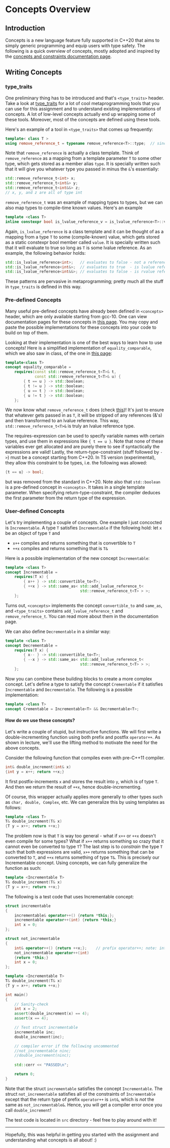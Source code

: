 # Concepts Overview 

## Introduction

Concepts is a new language feature fully supported in C++20
that aims to simply generic programming and equip users with type safety.
The following is a quick overview of concepts, mostly adopted and inspired by the [concepts and constraints documentation page](https://en.cppreference.com/w/cpp/language/constraints).

## Writing Concepts

### type_traits

One preliminary thing has to be introduced and that's `<type_traits>` header.
Take a look at [type_traits](https://en.cppreference.com/w/cpp/header/type_traits) 
for a lot of cool metaprogramming tools that you can use for this assignment 
and to understand existing implementations of concepts.
A lot of low-level concepts actually end up wrapping some of these tools.
Moreover, most of the concepts are defined using these tools.

Here's an example of a tool in `<type_traits>` that comes up frequently:
```cpp
template< class T >
using remove_reference_t = typename remove_reference<T>::type;  // since C++14
```

Note that `remove_reference` is actually a class template. 
Think of `remove_reference` as a mapping from a template parameter `T` to some other type,
which gets stored as a member alias `type`.
It is specially written such that it will give you whatever type you passed in 
minus the `&`'s essentially:
```cpp
std::remove_reference_t<int> x; 
std::remove_reference_t<int&> y; 
std::remove_reference_t<int&&> z;
// x, y, and z are all of type int
```

`remove_reference_t` was an example of mapping types to types, but we can also map types to compile-time known values. Here's an example 
```cpp
template <class T>
inline constexpr bool is_lvalue_reference_v = is_lvalue_reference<T>::value; // since C++17
```

Again, `is_lvalue_reference` is a class template and it can be thought of as a mapping
from a type `T` to some (compile-known) value, which gets stored as a static constexpr bool member
called `value`.
It is specially written such that it will evaluate to true so long as `T` is some lvalue reference.
As an example, the following behavior holds:
```cpp
std::is_lvalue_reference<int>;   // evaluates to false - not a reference type
std::is_lvalue_reference<int&>;  // evaluates to true  - is lvalue reference type
std::is_lvalue_reference<int&&>; // evaluates to false - is rvalue reference type
```

These patterns are pervasive in metaprogramming; pretty much all the stuff in `type_traits` is defined in this way.

### Pre-defined Concepts 

Many useful pre-defined concepts have already been defined in `<concepts>` header,
which are only available starting from gcc-10.
One can view documentation pages for these concepts in [this page](https://en.cppreference.com/w/cpp/header/concepts).
You may copy and paste the possible implementations for these concepts into your code to build on top of them.

Looking at their implementation is one of the best ways to learn how to use concepts!
Here is a simplified implementation of `equality_comparable`, which we also saw in class, 
of the one in [this page](https://en.cppreference.com/w/cpp/concepts/equality_comparable):
```cpp
template<class T>
concept equality_comparable = 
    requires(const std::remove_reference_t<T>& t,
             const std::remove_reference_t<T>& u) {
        { t == u } -> std::boolean;
        { t != u } -> std::boolean;
        { u == t } -> std::boolean;
        { u != t } -> std::boolean;
    };
```

We now know what `remove_reference_t` does (check [this](#type_traits))!
It's just to ensure that whatever gets passed in as `T`, 
it will be stripped of any references (&'s) and then transformed to an lvalue reference.
This way, `std::remove_reference_t<T>&` is truly an lvalue reference type.

The requires-expression can be used to specify variable names with certain types,
and use them in expressions like `{ t == u }`.
Note that none of these variables ever get allocated and are purely there to see if
syntactically the expressions are valid!
Lastly, the return-type-constraint (stuff followed by `->`) must be a concept starting from C++20.
In TS version (experimental), they allow this constraint to be types, i.e. the following was allowed:
```cpp
{t == u} -> bool;
```
but was removed from the standard in C++20.
Note also that `std::boolean` is a pre-defined concept in `<concepts>`.
It takes in a single template parameter.
When specifying return-type-constraint, the compiler deduces the first parameter from the return type of the expression.

### User-defined Concepts

Let's try implementing a couple of concepts.
One example I just concocted is `Incrementable`.
A type `T` satisfies `Incrementable` if the following hold:
let `x` be an object of type `T` and 
- `x++` compiles and returns something that is convertible to `T`
- `++x` compiles and returns something that is `T&`

Here is a possible implementation of the new concept `Incrementable`:
```cpp
template <class T>
concept Incrementable = 
    requires(T x) {
        { x++ } -> std::convertible_to<T>;
        { ++x } -> std::same_as< std::add_lvalue_reference_t<
                                 std::remove_reference_t<T> > >;
    };
```

Turns out, `<concepts>` implements the concept `convertible_to` and `same_as`,
and `<type_traits>` contains `add_lvalue_reference_t` and `remove_reference_t`.
You can read more about them in the documentation page.

We can also define `Decrementable` in a similar way:
```cpp
template <class T>
concept Decrementable = 
    requires(T x) {
        { x-- } -> std::convertible_to<T>;
        { --x } -> std::same_as< std::add_lvalue_reference_t<
                                 std::remove_reference_t<T> > >;
    };
```

Now you can combine these building blocks to create a more complex concept.
Let's define a type to satisfy the concept `Crementable` if it satisfies `Incrementable`
and `Decrementable`.
The following is a possible implementation:
```cpp
template <class T>
concept Crementable = Incrementable<T> && Decrementable<T>;
```

#### How do we use these concepts?

Let's write a couple of stupid, but instructive functions.
We will first write a double-incrementing function using both prefix and postfix `operator++`.
As shown in lecture, we'll use the lifting method to motivate the need for the above concepts.

Consider the following function that compiles even with pre-C++11 compiler.
```cpp
int& double_increment(int& x) 
{int y = x++; return ++x;}
```
It first postfix-increments `x` and stores the result into `y`, which is of type `T`.
And then we return the result of `++x`, hence double-incrementing.

Of course, this wrapper actually applies more generally to other types such as `char, double, Complex`, etc.
We can generalize this by using templates as follows:
```cpp
template <class T>
T& double_increment(T& x)
{T y = x++; return ++x;}
```

The problem now is that `T` is way too general - 
what if `x++` or `++x` doesn't even compile for some types?
What if `x++` returns something so crazy that it cannot even be converted to type `T`?
The last step is to _constrain_ the type `T` such that both expressions are valid,
`x++` returns something that can be converted to `T`,
and `++x` returns something of type `T&`.
This is precisely our Incrementable concept.
Using concepts, we can fully generalize the function as such:

```cpp
template <Incrementable T>
T& double_increment(T& x)
{T y = x++; return ++x;}
```

The following is a test code that uses Incrementable concept:
```cpp
struct incrementable
{
    incrementable& operator++() {return *this;}; 
    incrementable operator++(int) {return *this;} 
    int x = 0;
};

struct not_incrementable
{
    int& operator++() {return ++x;};    // prefix operator++; note: int& not same as not_incrementable&
    not_incrementable operator++(int) 
    {return *this;} 
    int x = 0;
};

template <Incrementable T>
T& double_increment(T& x)
{T y = x++; return ++x;}

int main()
{
    // Sanity-check
    int x = 2;
    assert(double_increment(x) == 4);
    assert(x == 4);

    // Test struct incrementable 
    incrementable inc;
    double_increment(inc);

    // compiler error if the following uncommented
    //not_incrementable ninc;
    //double_increment(ninc);
    
    std::cerr << "PASSED\n";

    return 0;
}
```

Note that the struct `incrementable` satisfies the concept `Incrementable`.
The struct `not_incrementable` satisfies all of the constraints of `Incrementable` except that
the return type of prefix `operator++` is `int&`, which is _not_ the same as `not_incrementable&`.
Hence, you will get a compiler error once you call `double_increment`!

The test code is located in `src` directory - feel free to play around with it!

----

Hopefully, this was helpful in getting you started with the assignment and understanding what concepts is all about! :)
